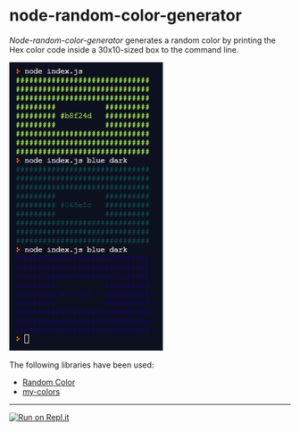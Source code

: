 # node-random-color-generator

_Node-random-color-generator_ generates a random color by printing the Hex color code inside a 30x10-sized box to the command line.

![Screenshot](/screenshot.jpg)

The following libraries have been used:

- [Random Color](https://github.com/davidmerfield/randomColor)
- [my-colors](https://www.npmjs.com/package/my-colors)

---

[![Run on Repl.it](https://repl.it/badge/github/hedi-far/node-random-color-generator)](https://repl.it/github/hedi-far/node-random-color-generator)
